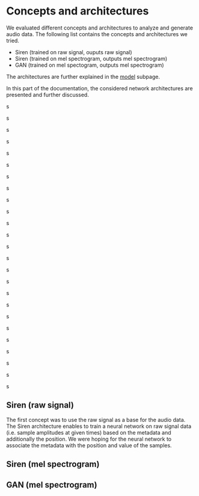 # Concepts and architectures

We evaluated different concepts and architectures to analyze and generate audio data. The following list contains the concepts and architectures we tried.

- Siren (trained on raw signal, ouputs raw signal)
- Siren (trained on mel spectrogram, outputs mel spectrogram)
- GAN (trained on mel spectogram, outputs mel spectrogram)

The architectures are further explained in the [model](./model/README.md) subpage.

In this part of the documentation, the considered network architectures are presented and further discussed.

s

s

s

s

s

s

s

s

s

s

s

s

s

s

s

s

s

s

s

s

s

s

s

s

s

## Siren (raw signal)<a name="siren_signal"></a>

The first concept was to use the raw signal as a base for the audio data. The Siren architecture enables to train a neural network on raw signal data (i.e. sample amplitudes at given times) based on the metadata and additionally the position. We were hoping for the neural network to associate the metadata with the position and value of the samples.

## Siren (mel spectrogram)<a name="siren_mel"></a>

## GAN (mel spectrogram)<a name="gan_mel"></a>
